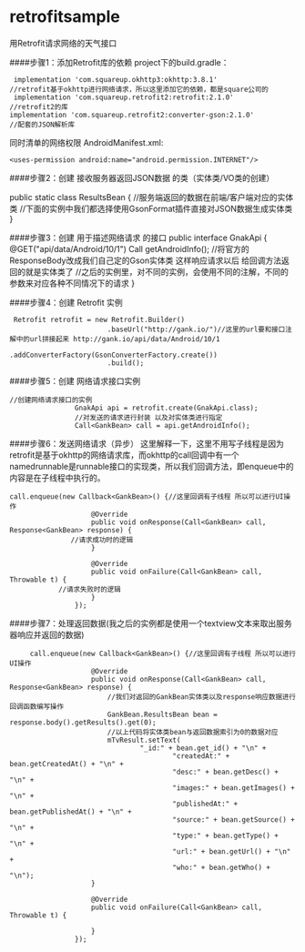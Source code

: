 # retrofitsample
用Retrofit请求网络的天气接口


####步骤1：添加Retrofit库的依赖
project下的build.gradle：
```
 implementation 'com.squareup.okhttp3:okhttp:3.8.1'
//retrofit基于okhttp进行网络请求，所以这里添加它的依赖，都是square公司的
 implementation 'com.squareup.retrofit2:retrofit:2.1.0'
//retrofit2的库
implementation 'com.squareup.retrofit2:converter-gson:2.1.0'
//配套的JSON解析库
```
同时清单的网络权限
AndroidManifest.xml:
```
<uses-permission android:name="android.permission.INTERNET"/>
```

####步骤2：创建 接收服务器返回JSON数据 的类（实体类/VO类的创建） 

 public static class ResultsBean {
    //服务端返回的数据在前端/客户端对应的实体类
    //下面的实例中我们都选择使用GsonFormat插件直接对JSON数据生成实体类
}

####步骤3：创建 用于描述网络请求 的接口
public interface GnakApi {
    @GET("api/data/Android/10/1")
    Call<GankBean> getAndroidInfo();
//将官方的ResponseBody改成我们自己定的Gson实体类 这样响应请求以后 给回调方法返回的就是实体类了
//之后的实例里，对不同的实例，会使用不同的注解，不同的参数来对应各种不同情况下的请求
}

####步骤4：创建 Retrofit 实例
```
 Retrofit retrofit = new Retrofit.Builder()
                        .baseUrl("http://gank.io/")//这里的url要和接口注解中的url拼接起来 http://gank.io/api/data/Android/10/1
                        .addConverterFactory(GsonConverterFactory.create())
                        .build();
```
####步骤5：创建 网络请求接口实例
```
//创建网络请求接口的实例
                GnakApi api = retrofit.create(GnakApi.class);
                //对发送的请求进行封装 以及对实体类进行指定
                Call<GankBean> call = api.getAndroidInfo();
```
####步骤6：发送网络请求（异步）
这里解释一下，这里不用写子线程是因为retrofit是基于okhttp的网络请求库，而okhttp的call回调中有一个namedrunnable是runnable接口的实现类，所以我们回调方法，即enqueue中的内容是在子线程中执行的。
```
call.enqueue(new Callback<GankBean>() {//这里回调有子线程 所以可以进行UI操作
                    @Override
                    public void onResponse(Call<GankBean> call, Response<GankBean> response) {
               //请求成功时的逻辑
                    }

                    @Override
                    public void onFailure(Call<GankBean> call, Throwable t) {
            //请求失败时的逻辑
                    }
                });
```
####步骤7：处理返回数据(我之后的实例都是使用一个textview文本来取出服务器响应并返回的数据)
```
     call.enqueue(new Callback<GankBean>() {//这里回调有子线程 所以可以进行UI操作
                    @Override
                    public void onResponse(Call<GankBean> call, Response<GankBean> response) {
                        //我们对返回的GankBean实体类以及response响应数据进行回调函数编写操作
                        GankBean.ResultsBean bean = response.body().getResults().get(0);
                        //以上代码将实体类bean与返回数据索引为0的数据对应
                        mTvResult.setText(
                                "_id:" + bean.get_id() + "\n" +
                                        "createdAt:" + bean.getCreatedAt() + "\n" +
                                        "desc:" + bean.getDesc() + "\n" +
                                        "images:" + bean.getImages() + "\n" +
                                        "publishedAt:" + bean.getPublishedAt() + "\n" +
                                        "source:" + bean.getSource() + "\n" +
                                        "type:" + bean.getType() + "\n" +
                                        "url:" + bean.getUrl() + "\n" +
                                        "who:" + bean.getWho() + "\n");
                    }

                    @Override
                    public void onFailure(Call<GankBean> call, Throwable t) {

                    }
                });
```









